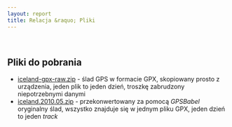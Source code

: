 ```yaml
---
layout: report
title: Relacja &raquo; Pliki
---
```


<br />

## Pliki do pobrania
 * [iceland-gpx-raw.zip](/files/iceland-gpx-raw.zip) - ślad GPS w formacie GPX,
   skopiowany prosto z urządzenia, jeden plik to jeden dzień, troszkę zabrudzony
   niepotrzebnymi danymi
 * [iceland.2010.05.zip](/files/iceland.2010.05.zip) - przekonwertowany za
   pomocą *GPSBabel* oryginalny ślad, wszystko znajduje się w jednym pliku GPX,
   jeden dzień to jeden *track*
